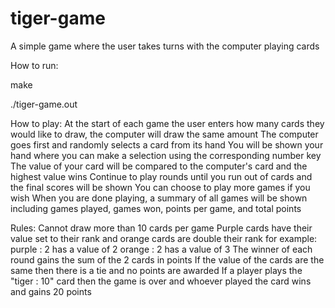 # tiger-game
A simple game where the user takes turns with the computer playing cards

How to run:

make

./tiger-game.out

How to play:
At the start of each game the user enters how many cards they would like to draw, the computer will draw the same amount
The computer goes first and randomly selects a card from its hand
You will be shown your hand where you can make a selection using the corresponding number key
The value of your card will be compared to the computer's card and the highest value wins
Continue to play rounds until you run out of cards and the final scores will be shown
You can choose to play more games if you wish
When you are done playing, a summary of all games will be shown including games played, games won, points per game, and total points

Rules:
Cannot draw more than 10 cards per game
Purple cards have their value set to their rank and orange cards are double their rank
  for example: 
  purple : 2 has a value of 2
  orange : 2 has a value of 3
The winner of each round gains the sum of the 2 cards in points
If the value of the cards are the same then there is a tie and no points are awarded
If a player plays the "tiger : 10" card then the game is over and whoever played the card wins and gains 20 points
